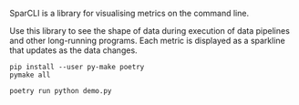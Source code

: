 SparCLI is a library for visualising metrics on the command line.

Use this library to see the shape of data during execution of data pipelines and other long-running programs. Each metric is displayed as a sparkline that updates as the data changes.


```
pip install --user py-make poetry
pymake all
```

```
poetry run python demo.py
```
